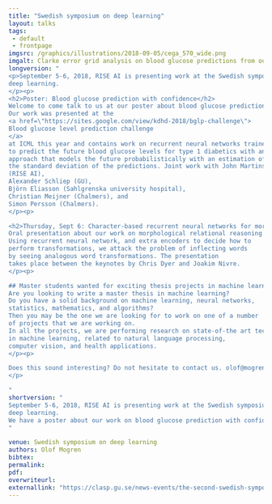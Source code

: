 ```yaml
---
title: "Swedish symposium on deep learning"
layout: talks
tags:
 - default
 - frontpage
imgsrc: /graphics/illustrations/2018-09-05/cega_570_wide.png
imgalt: Clarke error grid analysis on blood glucose predictions from our paper.
longversion: "
<p>September 5-6, 2018, RISE AI is presenting work at the Swedish symposium on
deep learning.
</p><p>
<h2>Poster: Blood glucose prediction with confidence</h2>
Welcome to come talk to us at our poster about blood glucose prediction.
Our work was presented at the
<a href=\"https://sites.google.com/view/kdhd-2018/bglp-challenge\">
Blood glucose level prediction challenge
</a>
at ICML this year and contains work on recurrent neural networks trained
to predict the future blood glucose levels for type 1 diabetics with an
approach that models the future probabilistically with an estimation of
the standard deviation of the predictions. Joint work with John Martinsson
(RISE AI),
Alexander Schliep (GU),
Björn Eliasson (Sahlgrenska university hospital),
Christian Meijner (Chalmers), and
Simon Persson (Chalmers).
</p><p>

<h2>Thursday, Sept 6: Character-based recurrent neural networks for morphological relational reasoning</h2>
Oral presentation about our work on morphological relational reasoning.
Using recurrent neural network, and extra encoders to decide how to
perform transformations, we attack the problem of inflecting words
by seeing analogous word transformations. The presentation
takes place between the keynotes by Chris Dyer and Joakim Nivre.
</p><p>

## Master students wanted for exciting thesis projects in machine learning
Are you looking to write a master thesis in machine learning?
Do you have a solid background on machine learning, neural networks,
statistics, mathematics, and algorithms? 
Then you may be the one we are looking for to work on one of a number
of projects that we are working on.
In all the projects, we are performing research on state-of-the art techniques
in machine learning, related to natural language processing,
computer vision, and health applications.
</p><p>

Does this sound interesting? Do not hesitate to contact us. olof@mogren.one or +46-722-363990.
</p>

"
shortversion: "
September 5-6, 2018, RISE AI is presenting work at the Swedish symposium on
deep learning.
We have a poster about our work on blood glucose prediction with confidence estimation, and an oral presentation about character-based recurrent neural networks for morphological transformations. Come and talk to us!
"

venue: Swedish symposium on deep learning
authors: Olof Mogren
bibtex: 
permalink:
pdf: 
overwriteurl: 
externallink: "https://clasp.gu.se/news-events/the-second-swedish-symposium-on-deep-learning-"
---
```


